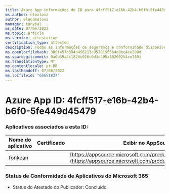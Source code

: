 ```yaml
---
title: Azure App informações de ID para 4fcff517-e16b-42b4-b6f0-5fe449d45479
ms.author: elmalova
author: elenamalova
manager: tonybal
ms.date: 07/06/2022
ms.topic: article
ms.service: attestation
certification_type: attested
description: Todas as informações de segurança e conformidade disponíveis para 4fcff517-e16b-42b4-b6f0-5fe449d45479.
ms.openlocfilehash: 308f457a394d456213c95781565b4e0bc4ee290d
ms.sourcegitcommit: 0a0b39a4c1826c026c0d3c405a20209254ce7891
ms.translationtype: MT
ms.contentlocale: pt-BR
ms.lasthandoff: 07/06/2022
ms.locfileid: "66651837"
---
```

# <a name="azure-app-id-4fcff517-e16b-42b4-b6f0-5fe449d45479"></a>Azure App ID: 4fcff517-e16b-42b4-b6f0-5fe449d45479


### <a name="apps-associated-with-this-id"></a>Aplicativos associados a esta ID:
| **Nome do aplicativo** | **Certificado** | **Exibir no AppSource** |
|--------------|---------------|-----------------------|
| [Tonkean](../forward/WA104381749.md) |  | [https://appsource.microsoft.com/product/office/WA104381749](https://appsource.microsoft.com/product/office/WA104381749) |

### <a name="microsoft-365-app-compliance-status"></a>Status de Conformidade de Aplicativos do Microsoft 365
- Status do Atestado do Publicador: Concluído
